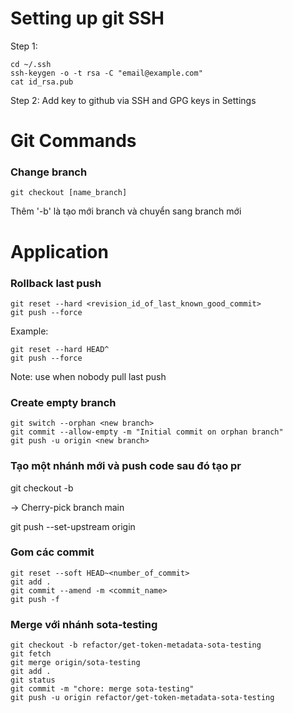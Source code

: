 # Setting up git SSH

Step 1:

```
cd ~/.ssh
ssh-keygen -o -t rsa -C "email@example.com"
cat id_rsa.pub
```

Step 2: Add key to github via SSH and GPG keys in Settings


# Git Commands

### Change branch

```
git checkout [name_branch]
```
Thêm '-b' là tạo mới branch và chuyển sang branch mới



# Application

### Rollback last push
```
git reset --hard <revision_id_of_last_known_good_commit>
git push --force
```
Example:
```
git reset --hard HEAD^
git push --force
```

Note: use when nobody pull last push

### Create empty branch

```
git switch --orphan <new branch>
git commit --allow-empty -m "Initial commit on orphan branch"
git push -u origin <new branch>
```

### Tạo một nhánh mới và push code sau đó tạo pr

git checkout -b <new branch>

-> Cherry-pick branch main

git push --set-upstream origin <new branch>


### Gom các commit

```
git reset --soft HEAD~<number_of_commit>
git add .
git commit --amend -m <commit_name>
git push -f 
```

### Merge với nhánh sota-testing

```
git checkout -b refactor/get-token-metadata-sota-testing
git fetch
git merge origin/sota-testing
git add .
git status
git commit -m "chore: merge sota-testing"
git push -u origin refactor/get-token-metadata-sota-testing
```
